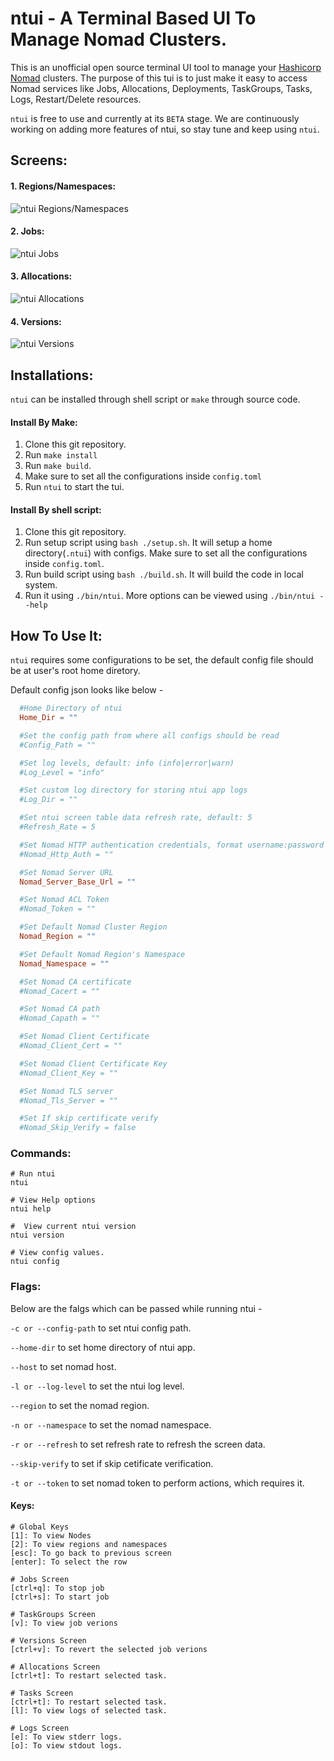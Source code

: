 # ntui - A Terminal Based UI To Manage Nomad Clusters.

This is an unofficial open source terminal UI tool to manage your [Hashicorp Nomad](https://www.nomadproject.io/) clusters. The purpose of this tui is to just make it easy to access Nomad services like Jobs, Allocations, Deployments, TaskGroups, Tasks, Logs, Restart/Delete resources.

`ntui` is free to use and currently at its `BETA` stage. We are continuously working on adding more features of ntui, so stay tune and keep using `ntui`.

## Screens:
#### 1. Regions/Namespaces:

![ntui Regions/Namespaces](https://github.com/SHAPPY0/ntui/blob/main/assets/images/regions_namespace.png)

#### 2. Jobs:

![ntui Jobs](https://github.com/SHAPPY0/ntui/blob/main/assets/images/jobs.png)

#### 3. Allocations:
![ntui Allocations](https://github.com/SHAPPY0/ntui/blob/main/assets/images/allocations.png)

#### 4. Versions:
![ntui Versions](https://github.com/SHAPPY0/ntui/blob/main/assets/images/versions.png)

## Installations:
`ntui` can be installed through shell script or `make` through source code. 

#### Install By Make:
1. Clone this git repository.
2. Run `make install`
3. Run `make build`.
4. Make sure to set all the configurations inside `config.toml`
5. Run `ntui` to start the tui.

#### Install By shell script:
1. Clone this git repository.
2. Run setup script using `bash ./setup.sh`. It will setup a home directory(`.ntui`) with configs. Make sure to set all the configurations inside `config.toml`.
3. Run build script using `bash ./build.sh`. It will build the code in local system.
4. Run it using `./bin/ntui`. More options can be viewed using `./bin/ntui --help`  

## How To Use It:

`ntui` requires some configurations to be set, the default config file should be at user's root home diretory.

Default config json looks like below - 

```toml
  #Home Directory of ntui
  Home_Dir = ""

  #Set the config path from where all configs should be read
  #Config_Path = ""

  #Set log levels, default: info (info|error|warn) 
  #Log_Level = "info"

  #Set custom log directory for storing ntui app logs
  #Log_Dir = ""

  #Set ntui screen table data refresh rate, default: 5
  #Refresh_Rate = 5

  #Set Nomad HTTP authentication credentials, format username:password
  #Nomad_Http_Auth = ""

  #Set Nomad Server URL
  Nomad_Server_Base_Url = ""

  #Set Nomad ACL Token
  #Nomad_Token = ""

  #Set Default Nomad Cluster Region
  Nomad_Region = ""

  #Set Default Nomad Region's Namespace
  Nomad_Namespace = ""

  #Set Nomad CA certificate
  #Nomad_Cacert = ""

  #Set Nomad CA path
  #Nomad_Capath = ""

  #Set Nomad Client Certificate
  #Nomad_Client_Cert = ""

  #Set Nomad Client Certificate Key
  #Nomad_Client_Key = ""

  #Set Nomad TLS server
  #Nomad_Tls_Server = ""

  #Set If skip certificate verify
  #Nomad_Skip_Verify = false
```

### Commands:
```shell
# Run ntui
ntui

# View Help options
ntui help

#  View current ntui version
ntui version

# View config values.
ntui config 
```
### Flags:

Below are the falgs which can be passed while running ntui - 

`-c or --config-path` to set ntui config path.

`--home-dir` to  set home directory of ntui app.

`--host` to set nomad host.

`-l or --log-level` to set the ntui log level.

`--region` to set the nomad region.

`-n or --namespace` to set the nomad namespace.

`-r or --refresh` to set refresh rate to refresh the screen data.

`--skip-verify` to set if skip cetificate verification.

`-t or --token` to set nomad token to perform actions, which requires it.

#### Keys:
```shell
# Global Keys
[1]: To view Nodes
[2]: To view regions and namespaces 
[esc]: To go back to previous screen
[enter]: To select the row

# Jobs Screen
[ctrl+q]: To stop job
[ctrl+s]: To start job

# TaskGroups Screen
[v]: To view job verions

# Versions Screen
[ctrl+v]: To revert the selected job verions

# Allocations Screen
[ctrl+t]: To restart selected task.

# Tasks Screen
[ctrl+t]: To restart selected task.
[l]: To view logs of selected task.

# Logs Screen
[e]: To view stderr logs.
[o]: To view stdout logs.

